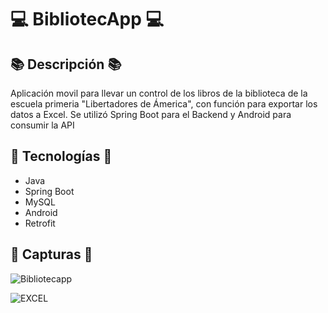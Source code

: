 # 💻 BibliotecApp 💻

## 📚 Descripción 📚
Aplicación movil para llevar un control de los libros de la biblioteca de la escuela primeria "Libertadores de Ámerica", con función para exportar los datos a Excel.
Se utilizó Spring Boot para el Backend y Android para consumir la API

## 🚀 Tecnologías 🚀
- Java
- Spring Boot
- MySQL
- Android
- Retrofit
		
## 🚀 Capturas 🚀

![Bibliotecapp](https://github.com/abelgrajales/bibliotecapp/assets/158242303/3665257a-1781-4bc4-a1a9-0fd7d65e35e7)

![EXCEL](https://github.com/abelgrajales/bibliotecapp/assets/158242303/6c38067d-3913-4333-9800-7bf94008829e)

